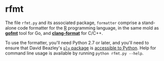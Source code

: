 rfmt
====

The file `rfmt.py` and its associated package, `formatter` comprise a
stand-alone code formatter for the [R](http://www.r-project.org/) programming
language, in the same mold as [**gofmt**](https://golang.org/cmd/gofmt/) tool
for Go, and [**clang-format**](http://clang.llvm.org/docs/ClangFormat.html) for
C/C++.

To use the formatter, you'll need Python 2.7 or later, and you'll need to
ensure that David Beazley's [`ply` package](http://www.dabeaz.com/ply/) is
[accessible to Python](https://docs.python.org/2/using/cmdline.html#envvar-PYTHONPATH).
Help for command line usage is available by running `python rfmt.py --help`.
